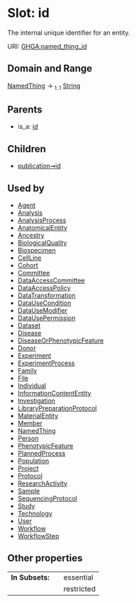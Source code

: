 
# Slot: id


The internal unique identifier for an entity.

URI: [GHGA:named_thing_id](https://w3id.org/GHGA/named_thing_id)


## Domain and Range

[NamedThing](NamedThing.md) &#8594;  <sub>1..1</sub> [String](types/String.md)

## Parents

 *  is_a: [id](id.md)

## Children

 *  [publication➞id](publication_id.md)

## Used by

 * [Agent](Agent.md)
 * [Analysis](Analysis.md)
 * [AnalysisProcess](AnalysisProcess.md)
 * [AnatomicalEntity](AnatomicalEntity.md)
 * [Ancestry](Ancestry.md)
 * [BiologicalQuality](BiologicalQuality.md)
 * [Biospecimen](Biospecimen.md)
 * [CellLine](CellLine.md)
 * [Cohort](Cohort.md)
 * [Committee](Committee.md)
 * [DataAccessCommittee](DataAccessCommittee.md)
 * [DataAccessPolicy](DataAccessPolicy.md)
 * [DataTransformation](DataTransformation.md)
 * [DataUseCondition](DataUseCondition.md)
 * [DataUseModifier](DataUseModifier.md)
 * [DataUsePermission](DataUsePermission.md)
 * [Dataset](Dataset.md)
 * [Disease](Disease.md)
 * [DiseaseOrPhenotypicFeature](DiseaseOrPhenotypicFeature.md)
 * [Donor](Donor.md)
 * [Experiment](Experiment.md)
 * [ExperimentProcess](ExperimentProcess.md)
 * [Family](Family.md)
 * [File](File.md)
 * [Individual](Individual.md)
 * [InformationContentEntity](InformationContentEntity.md)
 * [Investigation](Investigation.md)
 * [LibraryPreparationProtocol](LibraryPreparationProtocol.md)
 * [MaterialEntity](MaterialEntity.md)
 * [Member](Member.md)
 * [NamedThing](NamedThing.md)
 * [Person](Person.md)
 * [PhenotypicFeature](PhenotypicFeature.md)
 * [PlannedProcess](PlannedProcess.md)
 * [Population](Population.md)
 * [Project](Project.md)
 * [Protocol](Protocol.md)
 * [ResearchActivity](ResearchActivity.md)
 * [Sample](Sample.md)
 * [SequencingProtocol](SequencingProtocol.md)
 * [Study](Study.md)
 * [Technology](Technology.md)
 * [User](User.md)
 * [Workflow](Workflow.md)
 * [WorkflowStep](WorkflowStep.md)

## Other properties

|  |  |  |
| --- | --- | --- |
| **In Subsets:** | | essential |
|  | | restricted |

